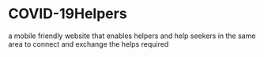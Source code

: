 # COVID-19Helpers
a mobile friendly website that enables helpers and help seekers in the same area to connect and exchange the helps required
